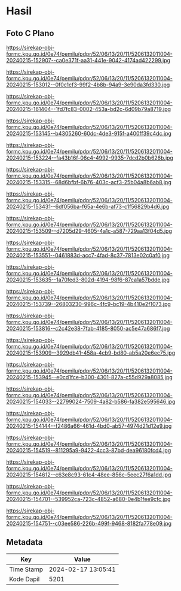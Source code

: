 # Hasil

## Foto C Plano

https://sirekap-obj-formc.kpu.go.id/0e74/pemilu/pdpr/52/06/13/20/11/5206132011004-20240215-152907--ca0e371f-aa31-441e-9042-4174ad422299.jpg

https://sirekap-obj-formc.kpu.go.id/0e74/pemilu/pdpr/52/06/13/20/11/5206132011004-20240215-153012--0f0c1cf3-99f2-4b8b-94a9-3e90da3fd330.jpg

https://sirekap-obj-formc.kpu.go.id/0e74/pemilu/pdpr/52/06/13/20/11/5206132011004-20240215-161404--1fd7fc83-0002-453a-bd2c-6d09b79a8719.jpg

https://sirekap-obj-formc.kpu.go.id/0e74/pemilu/pdpr/52/06/13/20/11/5206132011004-20240215-153145--b4305260-60dc-4de3-915f-a400ff39c4dc.jpg

https://sirekap-obj-formc.kpu.go.id/0e74/pemilu/pdpr/52/06/13/20/11/5206132011004-20240215-153224--fa43b16f-06c4-4992-9935-7dcd2b0b626b.jpg

https://sirekap-obj-formc.kpu.go.id/0e74/pemilu/pdpr/52/06/13/20/11/5206132011004-20240215-153315--68d6bfbf-6b76-403c-acf3-25b04a8b6ab8.jpg

https://sirekap-obj-formc.kpu.go.id/0e74/pemilu/pdpr/52/06/13/20/11/5206132011004-20240215-153431--6df056ba-f65a-4e6b-af73-c1f56829b4d6.jpg

https://sirekap-obj-formc.kpu.go.id/0e74/pemilu/pdpr/52/06/13/20/11/5206132011004-20240215-153509--d7205d29-4605-4a1c-a587-729aa13f04d5.jpg

https://sirekap-obj-formc.kpu.go.id/0e74/pemilu/pdpr/52/06/13/20/11/5206132011004-20240215-153551--0461883d-acc7-4fad-8c37-7813e02c0af0.jpg

https://sirekap-obj-formc.kpu.go.id/0e74/pemilu/pdpr/52/06/13/20/11/5206132011004-20240215-153635--1a70fed3-802d-4194-98f6-87ca1a57bdde.jpg

https://sirekap-obj-formc.kpu.go.id/0e74/pemilu/pdpr/52/06/13/20/11/5206132011004-20240215-153739--26803230-996c-4fc9-bc19-4b410e2f1073.jpg

https://sirekap-obj-formc.kpu.go.id/0e74/pemilu/pdpr/52/06/13/20/11/5206132011004-20240215-153816--c2c42e38-7fab-4185-8050-ac5e47a686f7.jpg

https://sirekap-obj-formc.kpu.go.id/0e74/pemilu/pdpr/52/06/13/20/11/5206132011004-20240215-153909--3929db41-458a-4cb9-bd80-ab5a20e6ec75.jpg

https://sirekap-obj-formc.kpu.go.id/0e74/pemilu/pdpr/52/06/13/20/11/5206132011004-20240215-153945--e0cd1fce-b300-4301-827a-c55d929a8085.jpg

https://sirekap-obj-formc.kpu.go.id/0e74/pemilu/pdpr/52/06/13/20/11/5206132011004-20240215-154033--22799024-7509-4a82-b586-fa382e595646.jpg

https://sirekap-obj-formc.kpu.go.id/0e74/pemilu/pdpr/52/06/13/20/11/5206132011004-20240215-154144--f2486a66-461d-4bd0-ab57-4974d21d12e9.jpg

https://sirekap-obj-formc.kpu.go.id/0e74/pemilu/pdpr/52/06/13/20/11/5206132011004-20240215-154519--811295a9-9422-4cc3-87bd-dea96180fcd4.jpg

https://sirekap-obj-formc.kpu.go.id/0e74/pemilu/pdpr/52/06/13/20/11/5206132011004-20240215-154612--c63e8c93-61c4-48ee-856c-5eec27f6a1dd.jpg

https://sirekap-obj-formc.kpu.go.id/0e74/pemilu/pdpr/52/06/13/20/11/5206132011004-20240215-154701--539952ca-723c-4852-a680-0e4b1fee9cfc.jpg

https://sirekap-obj-formc.kpu.go.id/0e74/pemilu/pdpr/52/06/13/20/11/5206132011004-20240215-154751--c03ee586-226b-499f-9468-8182fa778e09.jpg


## Metadata

| Key        | Value               |
| ---------- | ------------------- |
| Time Stamp | 2024-02-17 13:05:41 |
| Kode Dapil | 5201                |




